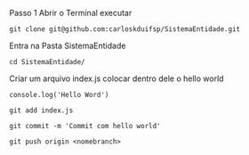 Passo 1
Abrir o Terminal executar

```git clone git@github.com:carloskduifsp/SistemaEntidade.git```

Entra na Pasta SistemaEntidade

```cd SistemaEntidade/```

Criar um arquivo index.js
colocar dentro dele o hello world

```console.log('Hello Word')```

```git add index.js```

```git commit -m 'Commit com hello world'```

```git push origin <nomebranch>```